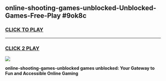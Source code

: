 
## online-shooting-games-unblocked-Unblocked-Games-Free-Play #9ok8c
<h3>
<a href="https://us.freeplayer.one?title=online-shooting-games-unblocked&ref=9M">CLICK TO PLAY</a></h3>
<hr>

<h3>
<a href="https://us.freeplayer.one?title=online-shooting-games-unblocked&ref=9M">CLICK 2 PLAY</a>
  
</h3>

<a href="https://us.freeplayer.one?title=online-shooting-games-unblocked&ref=9M"><img src="https://clearcache.store/games.png"></a>


**online-shooting-games-unblocked games unblocked: Your Gateway to Fun and Accessible Online Gaming**
